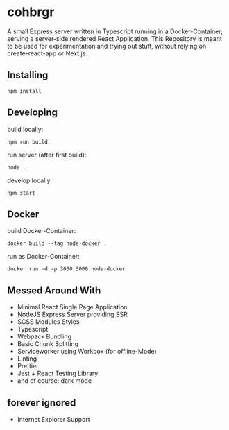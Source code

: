 # cohbrgr

A small Express server written in Typescript running in a Docker-Container, serving a server-side rendered React Application.
This Repository is meant to be used for experimentation and trying out stuff, without relying on create-react-app or Next.js.

## Installing

```
npm install
```

## Developing

build locally:

```
npm run build
```

run server (after first build):

```
node .
```

develop locally:

```
npm start
```

## Docker

build Docker-Container:

```
docker build --tag node-docker .
```

run as Docker-Container:

```
docker run -d -p 3000:3000 node-docker
```

## Messed Around With

- Minimal React Single Page Application
- NodeJS Express Server providing SSR
- SCSS Modules Styles
- Typescript
- Webpack Bundling
- Basic Chunk Splitting
- Serviceworker using Workbox (for offline-Mode)
- Linting
- Prettier
- Jest + React Testing Library
- and of course: dark mode

## forever ignored

- Internet Explorer Support
